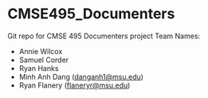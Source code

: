 # CMSE495_Documenters
Git repo for CMSE 495 Documenters project
Team Names:
- Annie Wilcox
- Samuel Corder
- Ryan Hanks
- Minh Anh Dang (danganh1@msu.edu)
- Ryan Flanery (flaneryr@msu.edu)
